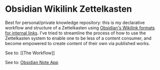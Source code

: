 # Obsidian Wikilink Zettelkasten

Best for personal/private knowledge repository: this is my declarative workflow and structure of a Zettelkasten using [Obsidian's Wikilink formats for internal links](https://help.obsidian.md/Linking+notes+and+files/Internal+links#Supported+formats+for+internal+links). I've tried to streamline the process of how to use the Zettelkasten system to enable one to be less of a content consumer, and become empowered to create content of their own via published works.

See to: [[The Workflow]]

See to: [Obsidian Note App](https://obsidian.md/)
